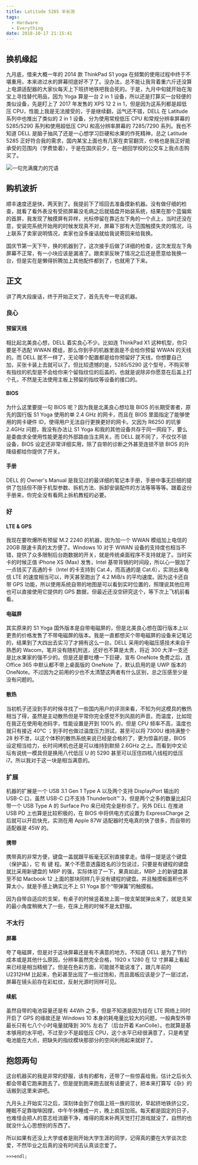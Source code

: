 ```yaml
---
title: Latitude 5285 半长测
tags:
  - Hardware
  - Everything
date: 2018-10-17 21:15:41
---
```



## 换机缘起

九月底，借来大概一年的 2014 款 ThinkPad S1 yoga 在频繁的使用过程中终于不堪重用，本来进过水的屏幕彻底好不了了。没办法，总不能让我背着重六斤还没算上电源适配器的大家伙每天上下班挤地铁吧我会死的。于是，九月中旬就开始在淘宝上寻找替代用品，因为 Yoga 算是一台 2 in 1 设备，所以还是打算买一台轻便的类似设备，先是盯上了 2017 年发售的 XPS 12 2 in 1，但是因为这系列都是超低压 CPU，性能上我是无法接受的，于是继续翻，运气还不错，DELL 在 Latitude 系列中也推出了类似的 2 in 1 设备，分为使用常规低压 CPU 和常规分辨率屏幕的 5285/5290 系列和使用超低压 CPU 和高分辨率屏幕的 7285/7290 系列。我也不知道 DELL 是脑子抽风了还是一心想学习巨硬和水果的作死精神，总之 Latitude 5285 正好符合我的需求，国内某宝上面也有几家在卖官翻货，价格也是我正好能承受的范围内（学费垫着），于是在国庆前夕，在一趟回学校的公交车上我点击购买了。

<img src="/images/magic-word-by-Lin-Xiaoyu.jpg" title="一句充满魔力的咒语" />

## 购机波折

顺丰速度还是快，两天到了。我提前下了班回去准备摸新机器。没有做仔细的检查，就看了看外表没有受损屏幕没毛病之后就插盘开始装系统，结果在那个蓝偏紫的首屏，我发现了触摸屏有异样，光标停留在靠近左下角的一个点上，当时还没在意，安装完系统开始用的时候发现真不对，屏幕下部有大范围触摸失灵的情况，马上联系了卖家说明情况，卖家也没多废话就给我说寄回来给我换。

国庆节第一天下午，换的机器到了，这次接手后做了详细的检查，这次发现左下角屏幕不正常，有一小块应该是漏液了。跟卖家反映了情况之后还是愿意给我换一台，但是实在是懒得折腾加上其他配件都到了，也就用了下来。

## 正文

讲了两大段废话，终于开始正文了，首先先夸一夸这机器。

### 良心

#### 预留天线

相比起北美良心想，DELL 着实良心不少。比如连 ThinkPad X1 这种机型，你只要是不选配 WWAN 模组，那么你到手的机器里面是不会给你预留 WWAN 的天线的。而 DELL 就不一样了，无论哪个配置都是给你预留好了天线，你想要自己加，买张卡装上去就可以了。但比较遗憾的是，5285/5290 这个型号，不购买带有指纹的机型是不会给你来个留指纹位的后盖的，也就是说除非你愿意在后盖上打个孔，不然是无法使用主板上预留的指纹等设备的接口的。

#### BIOS

为什么这里要提一句 BIOS 呢？因为我是北美良心想垃圾 BIOS 的长期受害者，原先的国行版 S1 Yoga 使用的单 2.4 GHz 的网卡，而且在 BIOS 里面指定了能够使用的网卡硬件 ID，使得用户无法自行更换更好的网卡。又因为 R6250 的坑爹 2.4GHz 问题，我没有办法让 S1 Yoga 和我的其他设备共存于同一网段下，要么是委曲求全使用性能更差的外部路由当主网关。而 DELL 就不同了，不仅仅不锁设备，BIOS 设定还非常详细实用，除了自带的诊断之外甚至连锁不锁 BIOS 的升降级都给你提供了开关。

#### 手册

DELL 的 Owner's Manual 是我见过的最详细的笔记本手册，手册中事无巨细的提供了包括但不限于机型参数、拆机方法、拆卸安装配件的方法等等等等。跟着这份手册来，你完全没有看网上拆机教程的必要。

### 好

#### LTE & GPS

我现在要吹爆所有预留 M.2 2240 的机器，因为加一个 WWAN 模组加上电信的 20GB 限速卡真的太方便了。Windows 10 对于 WWAN 设备的支持度也相当不错，提供了众多限制后台跑数据的开关，就是传统桌面程序不支持就是了。当时买卡的时候正值 iPhone XS (Max) 发售，Intel 基带背锅的时间段，所以心一狠加了一点钱买了高通的卡（Intel 的卡支持到 Cat.4，而高通的是 Cat.6），实测出来电信 LTE 的速度相当可以，昨天甚至跑出了 4.2 MiB/s 的平均速度。因为这卡还自带 GPS 功能，所以使用系统自带的地图是可以看到实时位置的，照理说其他应用也可以直接使用它提供的 GPS 数据，但最近还没空研究这个，等下次上飞机前看看。

#### 电磁屏

其实原来的 S1 Yoga 国外版本是自带电磁屏的，但是北美良心想在国行版本上以更贵的价格发售了不带电磁屏的版本。我是一直都想买个带电磁屏的设备来记笔记的，结果到了大四出去实习了才拥有这么一台。DELL 采用的电磁压感技术来自于熟悉的 Wacom，笔并没有随机附送，还好也不算是太贵，将近 300 大洋一支还是比水果家的强不少的。但是还是要吐槽一下巨硬，宣布 OneNote 免费之后，连 Office 365 中默认都不带上桌面版的 OneNote 了，默认启用的是 UWP 版本的 OneNote。不过因为之前用的少也不太清楚这两者有什么区别，总之压感至少是没有问题的。

#### 散热

当初机子还没到手的时候寻找了一些国内用户的评测来看，不知为何这模具的散热相当了得，虽然是主动散热但是平常你完全感觉不到风扇的声音。而温度，比如现在我正在使用电池码字，性能设置是开到 100% 的，但是 CPU 频率不高，温度也就只有接近 40℃ ；到手时也做过温度压力测试，甚至可以将 7300U 维持满整个 28 秒不泄，以这个体积的散热系统来说已经是合格的了，更为惊喜的是，BIOS 设定相当给力，长时间烤机也还是可以维持到默频 2.6GHz 之上。而看到中文论坛有说统一模具但是换用八代低压 U 的 5290 甚至可以压住四核八线程的低压 i7。所以我对于这一块是相当满意的。

### 扩展

机器的扩展是一个 USB 3.1 Gen 1 Type A 以及两个支持 DisplayPort 输出的 USB-C 口，虽然 USB-C 口不支持 Thunderbolt™ 3，但是两个之多的数量比起只带一个 USB Type A 的 Surface Pro 来已经完全是秒杀了。另外 DELL 在推进 USB PD 上也算是比较积极的，在 BIOS 中将供电方式设置为 ExpressCharge 之后就可以开启快充，实测在用 Apple 87W 适配器时充电真的快了很多，而自带的适配器是 45W 的。

#### 携带

携带真的非常方便，键盘一盖就跟平板毫无区别直接拿走。值得一提是这个键盘（保护盖），它 有 键 程。某个不愿意透露姓名的沙包说过，只要是有键程的键盘就比采用新键盘的 MBP 的强，实际体验了一下，果真如此，MBP 上的新键盘甚至不如 Macbook 12 上面的那块同样几乎没有键程的键盘。并且触摸板面积也不算太小，就是手感上确实比不上 S1 Yoga 那个“带弹簧”的触摸板。

因为自带自适应的支架，有桌子的时候竖着放上面一按支架就弹出来了，就是支架的最小角度稍微大了一些，在床上用的时候不是太舒服。

### 不太行

#### 屏幕

夸了电磁屏，但是对于这块屏幕还是有不满意的地方。不知道 DELL 是为了节约成本或是其他什么原因，分辨率虽然完全合格，1920 x 1280 在 12 寸屏幕上看起来已经是相当精细了。但是在色彩方面，可能就不能说准了，跟几年前的 U2312HM 比起来，色彩甚至出现了一些过饱和，而且面板应该是少了一层过滤，屏幕在镜头前存在彩虹纹，反射光源时同样可见。

#### 续航

虽然自带的电池容量还是有 44Wh 之多，但是不知道是因为挂在 LTE 网络上同时开启了 GPS 的缘故还是 Windows 10 本身的耗电量比较大的问题，一般典型外带最长只有七八个小时电量就降到 30% 左右了（后台开着 KanColle）。也就算是基本够用的水平吧，不过至少不是超低压 CPU，这个水平已经很满意了，只是希望电池能在大点，把缺失的指纹模块那部分的空间利用起来就好了。

## 抱怨两句

这台机器买的我是非常的舒服，该有的都有，还带了一些惊喜给我，估计之后长久都会带着它跑来跑去了。但是提到跑来跑去就有话要说了，把本来打算写《杂》的话搬到这里来讲吧。

九月头上开始实习之后，深刻体会到了你国上班一族的现状，早起挤地铁挤公交，睡眠不足靠咖啡因撑，中午午休睡成一片，晚上疯狂加班。每天都是固定的日子，也难怪会把人的意志给消磨干净，难得的周末补两天觉打打游戏就没了，自然的也就没什么心思想别的东西了。

所以如果有还没上大学或者是刚开始大学生涯的同学，记得真的要在大学谈次恋爱，不然毕业之后真的没有时间去认真谈恋爱了。

`>>>endl;`